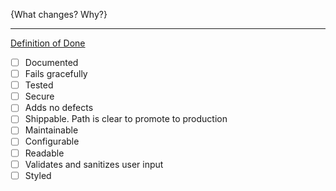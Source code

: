 {What changes? Why?}


----

[Definition of Done][]

<!-- Intended as a low-intrusion quick checklist reminder of Definition of Done.
     Routinely, take the opportunity to reflect and then tick off the did-the-right-thing-for items.
     Exceptionally, explain what's exceptional why.
-->

- [ ] Documented
- [ ] Fails gracefully
- [ ] Tested
- [ ] Secure
- [ ] Adds no defects
- [ ] Shippable. Path is clear to promote to production
- [ ] Maintainable
- [ ] Configurable
- [ ] Readable
- [ ] Validates and sanitizes user input
- [ ] Styled

[Definition of Done]: https://goo.gl/4JG2Z5